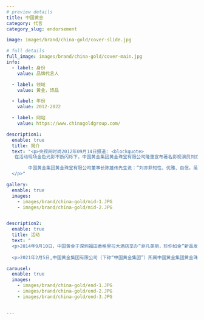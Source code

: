 ```yaml
---
# preview details
title: 中国黄金
category: 代言
category_slug: endorsement

image: images/brand/china-gold/cover-slide.jpg

# full details
full_image: images/brand/china-gold/cover-main.jpg
info:
  - label: 身份
    value: 品牌代言人

  - label: 领域
    value: 黄金，饰品

  - label: 年份
    value: 2012-2022

  - label: 网站
    value: https://www.chinagoldgroup.com/

description1:
  enable: true
  title: 简介
  text: "<p>央视网时尚2012年09月14日报道: <blockquote>
   在活动现场金色光影不断闪烁下，中国黄金集团黄金珠宝有限公司隆重宣布著名影视演员刘亦菲成为“珍·如金”黄金饰品全球首位品牌代言人，并通过现场产品秀，完美呈现出品牌理念——“知性、优雅、忠于真我”。

        中国黄金集团黄金珠宝有限公司董事长陈雄伟先生说：“刘亦菲知性、优雅、自信。虽然饰演过很多的角色，但却一直忠于她自己最本真的个性，其优雅飘逸的姿态，知性温婉的性格，与“珍·如金”的品牌理念相得益彰，相信‘珍·如金’会让刘亦菲最真我的一面更加动人，也期待刘亦菲能将‘珍·如金’的理念传递给更多的女性。“刘亦菲也在活动现场与主持人互动时表示对“珍·如金”所倡导的品牌精神内涵极为赞赏，她期待在携手珍·如金之后，能让更多的女性勇于展现最真我的一面。</blockquote>
  </p>"

gallery:
  enable: true
  images:
    - images/brand/china-gold/mid-1.JPG
    - images/brand/china-gold/mid-2.JPG


description2:
  enable: true
  title: 活动
  text: "
  <p>2014年9月10日，中国黄金于深圳福田香格里拉大酒店举办“非凡美丽，珍你如金”新品发布活动。中国黄金协会会长、中国黄金集团公司总经理宋鑫、副总经理王晋定、中国黄金集团黄金珠宝有限公司董事长陈雄伟、总经理王琪等领导及品牌代言人刘亦菲女士等时装设计师、名模，社会高端名流共同欣赏了由刘亦菲女士首次“跨界”设计的非凡奢华金品。</p>
  
  <p>2021年2月5日,中国黄金集团有限公司（下称“中国黄金集团”）所属中国黄金集团黄金珠宝股份有限公司（股票简称：中国黄金，股票代码：600916）正式在上海证券交易所主板挂牌交易。国务院国有资产监督管理委员会副秘书长、财务监管与运行评价局局长赵世堂，中国黄金集团党委书记、董事长卢进，党委副书记、董事、总经理刘冰，中信证券党委书记、董事长张佑君，中国黄金集团黄金珠宝股份有限公司党委书记、董事长陈雄伟，中国黄金“珍·如金”品牌代言人刘亦菲在中国黄金旗舰店共同为中国黄金主板上市敲锣。 </p>"

carousel:
  enable: true
  images:
    - images/brand/china-gold/end-1.JPG
    - images/brand/china-gold/end-2.JPG
    - images/brand/china-gold/end-3.JPG


---
```

